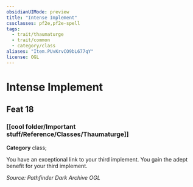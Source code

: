 ```yaml
---
obsidianUIMode: preview
title: "Intense Implement"
cssclasses: pf2e,pf2e-spell
tags:
  - trait/thaumaturge
  - trait/common
  - category/class
aliases: "Item.PUvKrvCO9bL677qY"
license: OGL
---
```

# Intense Implement
## Feat 18
### [[cool folder/Important stuff/Reference/Classes/Thaumaturge]]

**Category** class; 




You have an exceptional link to your third implement. You gain the adept benefit for your third implement.

*Source: Pathfinder Dark Archive*
*OGL*